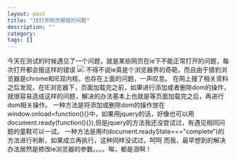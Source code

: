 ```yaml
---
layout: post
title: "IE打开网页报错的问题"
description: ""
category: 
tags: []
---
```

<span>今天在测试的时候遇见了一个问题，就是某些网页在ie下不能正常打开的问题，每次打开都会报这样的错误</span>
<img src="http://ww3.sinaimg.cn/mw690/9b85e27bgw1edbz94g2o0j20n603j3yw.jpg" />
<span>不得不说ie真是个浏览器界的奇葩，而且由于猎豹浏览器是chrome和IE双内核，也存在上面的问题，一声叹息。</span>
<span>在网上搜了相关资料之后发现，在IE浏览器下，页面加载完之前，如果进行添加或者删除dom的操作，就很容易造成这样的问题，解决的办法基本上也就是等页面加载完之后，再进行dom相关操作。</span>
<span>一种方法是将添加或删除dom的操作放在window.onload=function(){}中，如果用jquery的话，好像也可以用document.ready(function(){}),但是jquery的方法我还没尝试过，有遇见相同问题的童鞋可以一试。</span>
<span>一种方法是用if(document.readyState==="complete")的方法进行判断，如果成立再执行，这种同样没试过，呵呵</span>
<span>而我，最早想到的解决办法居然是修改ie浏览器的参数。。。。唉，都是泪啊！</span>
